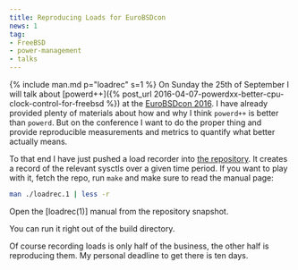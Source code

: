 ```yaml
---
title: Reproducing Loads for EuroBSDcon
news: 1
tag:
- FreeBSD
- power-management
- talks
---
```


{% include man.md p="loadrec" s=1 %}
On Sunday the 25th of September I will talk about
[powerd++]({% post_url 2016-04-07-powerdxx-better-cpu-clock-control-for-freebsd %})
at the [EuroBSDcon 2016](https://2016.eurobsdcon.org/speakers/#dominicfandrey).
I have already provided plenty of materials about how and why I think
`powerd++` is better than `powerd`. But on the conference I want to
do the proper thing and provide reproducible measurements and metrics
to quantify what better actually means.

To that end I have just pushed a load recorder into
[the repository](https://github.com/lonkamikaze/powerdxx). It creates
a record of the relevant sysctls over a given time period. If you
want to play with it, fetch the repo, run `make` and make sure to
read the manual page:

~~~ sh
man ./loadrec.1 | less -r
~~~
Open the [loadrec(1)] manual from the repository snapshot.

You can run it right out of the build directory.

Of course recording loads is only half of the business, the other
half is reproducing them. My personal deadline to get there is ten
days.

